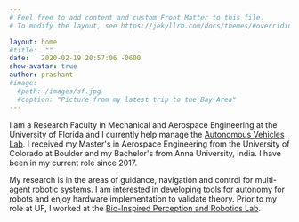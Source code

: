 ```yaml
---
# Feel free to add content and custom Front Matter to this file.
# To modify the layout, see https://jekyllrb.com/docs/themes/#overriding-theme-defaults

layout: home
#title:  ""
date:   2020-02-19 20:57:06 -0600
show-avatar: true
author: prashant
#image:
  #path: /images/sf.jpg
  #caption: "Picture from my latest trip to the Bay Area"
---
```


I am a Research Faculty in Mechanical and Aerospace Engineering at the University of Florida and I currently help manage the [Autonomous Vehicles Lab](https://avl.reef.ufl.edu/). I received my Master's in Aerospace Engineering from the University of Colorado at Boulder and my Bachelor's from Anna University, India. I have been in my current role since 2017.

My research is in the areas of guidance, navigation and control for multi-agent robotic systems. I am interested in developing tools for autonomy for robots and enjoy hardware implementation to validate theory. Prior to my role at UF, I worked at the [Bio-Inspired Perception and Robotics Lab](http://www.boulderbprl.com/). 
